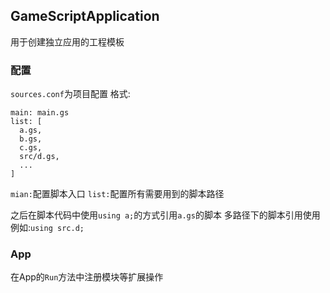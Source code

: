 ## GameScriptApplication
用于创建独立应用的工程模板

### 配置  
`sources.conf`为项目配置
格式:
```
main: main.gs
list: [
  a.gs,
  b.gs,
  c.gs,
  src/d.gs,
  ...
]
```
`mian:`配置脚本入口
`list:`配置所有需要用到的脚本路径

之后在脚本代码中使用`using a;`的方式引用`a.gs`的脚本
多路径下的脚本引用使用例如:`using src.d;`


### App
在App的`Run`方法中注册模块等扩展操作